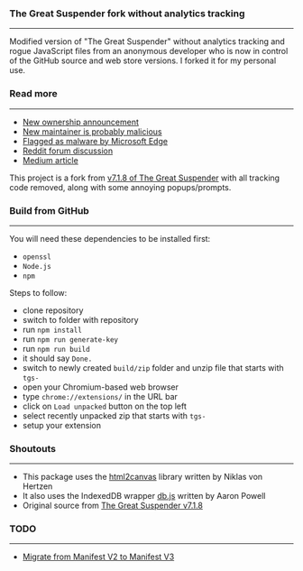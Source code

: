 <h3>The Great Suspender fork without analytics tracking</h3>
<hr>

Modified version of "The Great Suspender" without analytics tracking and rogue JavaScript files from an anonymous developer who is now in control of the GitHub source and web store versions. I forked it for my personal use.


<h3>Read more</h3>
<hr>

* [New ownership announcement](https://github.com/greatsuspender/thegreatsuspender/issues/1175)
* [New maintainer is probably malicious](https://github.com/greatsuspender/thegreatsuspender/issues/1263)
* [Flagged as malware by Microsoft Edge](https://www.windowscentral.com/great-suspender-extension-now-flagged-malware-edge-has-built-replacement)
* [Reddit forum discussion](https://old.reddit.com/r/HobbyDrama/comments/jouwq7/open_source_development_the_great_suspender_saga/)
* [Medium article](https://medium.com/nerd-for-tech/malware-in-browser-extensions-3805e8763dd5)

This project is a fork from [v7.1.8 of The Great Suspender](https://github.com/greatsuspender/thegreatsuspender) with all tracking code removed, along with some annoying popups/prompts.

<h3>Build from GitHub</h3>
<hr>

You will need these dependencies to be installed first:

* `openssl`
* `Node.js`
* `npm`

Steps to follow:

* clone repository
* switch to folder with repository 
* run `npm install`
* run `npm run generate-key`
* run `npm run build`
* it should say `Done.`
* switch to newly created `build/zip` folder and unzip file that starts with `tgs-`
* open your Chromium-based web browser
* type `chrome://extensions/` in the URL bar
* click on `Load unpacked` button on the top left
* select recently unpacked zip that starts with `tgs-`
* setup your extension


<h3>Shoutouts</h3>
<hr>

* This package uses the [html2canvas](https://github.com/niklasvh/html2canvas) library written by Niklas von Hertzen
* It also uses the IndexedDB wrapper [db.js](https://github.com/aaronpowell/db.js) written by Aaron Powell
* Original source from [The Great Suspender v7.1.8](https://github.com/greatsuspender/thegreatsuspender)


<h3>TODO</h3>
<hr>

* [Migrate from Manifest V2 to Manifest V3](https://developer.chrome.com/docs/extensions/migrating/)
